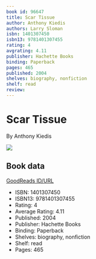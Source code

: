 ```yaml
---
book id: 96647
title: Scar Tissue
author: Anthony Kiedis
authors: Larry Sloman
isbn: 1401307450
isbn13: 9781401307455
rating: 4
avgrating: 4.11
publisher: Hachette Books
binding: Paperback
pages: 465
published: 2004
shelves: biography, nonfiction
shelf: read
review: 
---
```


# Scar Tissue

By Anthony Kiedis

![](https://i.gr-assets.com/images/S/compressed.photo.goodreads.com/books/1348688305l/96647.jpg)

## Book data

[GoodReads ID/URL](https://www.goodreads.com/book/show/96647)

- ISBN: 1401307450
- ISBN13: 9781401307455
- Rating: 4
- Average Rating: 4.11
- Published: 2004
- Publisher: Hachette Books
- Binding: Paperback
- Shelves: biography, nonfiction
- Shelf: read
- Pages: 465

